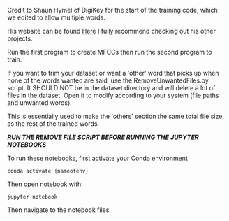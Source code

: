 Credit to Shaun Hymel of DigiKey for the start of the training code, which we edited to allow multiple words.

His website can be found [Here](https://shawnhymel.com/) I fully recommend checking out his other projects. 

Run the first program to create MFCCs then run the second program to train.

If you want to trim your dataset or want a 'other' word that picks up when none of the words wanted are said, use the RemoveUnwantedFiles.py script. It SHOULD NOT be in the dataset directory and will delete a lot of files in the dataset. Open it to modify according to your system (file paths and unwanted words).

This is essentially used to make the 'others' section the same total file size as the rest of the trained words. 

***RUN THE REMOVE FILE SCRIPT BEFORE RUNNING THE JUPYTER NOTEBOOKS***

To run these notebooks, first activate your Conda environment 

```
conda activate {nameofenv}
```
Then open notebook with:
```
jupyter notebook
```
Then navigate to the notebook files.
